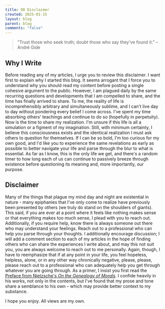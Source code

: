 ```yaml
---
title: 00 Disclaimer
created: 2025-01-15
layout: blog
parent: blog
comments: "false"
---
```

> "Trust those who seek truth; doubt those who say they've found it." –André Gide

## Why I Write
Before reading any of my articles, I urge you to review this disclaimer. I want first to explain why I started this blog. It seems arrogant that I force you to understand why you should read my content before posting a single cohesive argument to the public. However, I am plagued daily by the same recurring questions and developments that I am compelled to share, and the time has finally arrived to share. To me, the reality of life is incomprehensibly arbitrary and simultaneously sublime, and I can't live day to day without pondering every belief I come across. I've spent my time absorbing others' teachings and continue to do so (hopefully in perpetuity). Now is the time to share my realization.
I'm unsure if this life is all a simulation or a figment of my imagination. Still, with minimum certainty, I believe this consciousness exists and the identical realization I must ask others to question for themselves. If I can be so bold, I'm too curious for my own good, and I'd like you to experience the same revelations as early as possible to better navigate your life and parse through the blur to what is essential. As far as I know, this is the only life we get, and there's a random timer to how long each of us can continue to passively breeze through existence before questioning its meaning and, more importantly, our purpose.

## Disclaimer
Many of the things that plague my mind day and night are existential in nature - many epiphanies that I've only come to realize have previously been presented by others (we truly do stand on the shoulders of giants). This said, if you are ever at a point where it feels like nothing makes sense or that everything makes too much sense, I plead with you to reach out. Additionally, if you require help, know there is always someone out there who may understand your feelings. Reach out to a professional who can help you parse through your thoughts.
I additionally encourage discussion; I will add a comment section to each of my articles in the hope of finding others who can share the experiences I write about, and may this not suit you, you are always welcome to reach out to me personally. Again, though, I have to reemphasize that if at any point in your life, you feel hopeless, helpless, alone, or in any other way chronically negative, please, please, please reach out to a professional who can adequately help you get through whatever you are going through.
As a primer, I insist you first read the [Preface from Nietzsche's *On the Genealogy of Morals*](http://fs2.american.edu/dfagel/www/Class%20Readings/Nietzsche/genealogypreface.htm#:~:text=Nietzsche%3A%20Genealogy%20of%20Morals%3A%20Preface&text=We%20don't%20know%20ourselves,find%20out%20who%20we%20are.). I confide heavily in his works, not only in the contents, but I've found that my prose and tone share a semblance to his own – which may provide better context to my substance.

I hope you enjoy. All views are my own.
